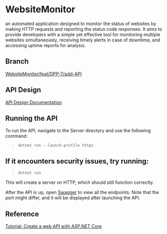 # WebsiteMonitor
an automated application designed to monitor the status of websites by making HTTP requests and reporting the status code responses. It aims to provide developers with a simple yet effective tool for monitoring multiple websites simultaneously, receiving timely alerts in case of downtime, and accessing uptime reports for analysis.

## Branch
[WebsiteMonitor/feat/DPP-7/add-API](https://github.com/Website-Monitor-Inc/WebsiteMonitor/tree/feat/DPP-7/add-API)

## API Design
[API Design Documentation](https://lavanianaidoo1.atlassian.net/wiki/spaces/~71202023eaed64944d476b9cdd0ad8e4d3da21/pages/4390913/API+Design)

## Running the API
To run the API, navigate to the Server directory and use the following command:
> `dotnet run --launch-profile https`

## If it encounters security issues, try running:
> `dotnet run`

This will create a server on HTTP, which should still function correctly.

After the API is up, open [Swagger](https://localhost:7212/swagger/index.html/) to view all the endpoints. Note that the port might differ, and it will be displayed after launching the API.

## Reference
[Tutorial: Create a web API with ASP.NET Core](https://learn.microsoft.com/en-us/aspnet/core/tutorials/first-web-api?view=aspnetcore-8.0&tabs=visual-studio-code)



